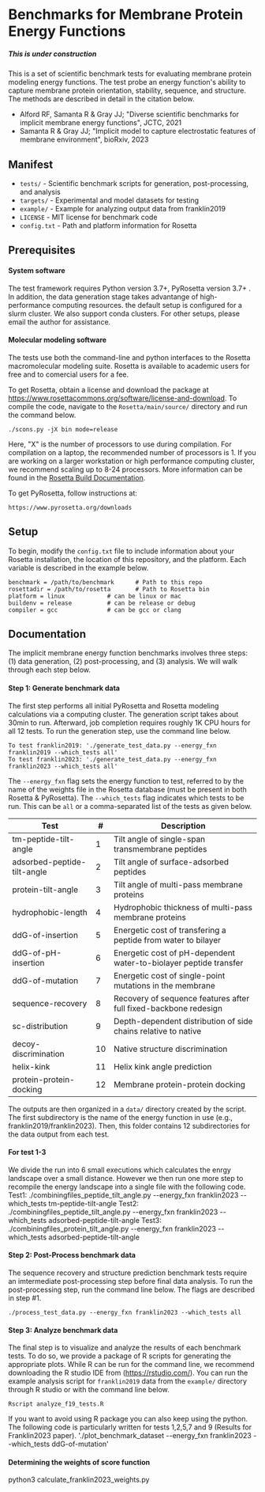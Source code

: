 # Benchmarks for Membrane Protein Energy Functions
##### This is under construction ###################
This is a set of scientific benchmark tests for evaluating membrane protein modeling energy functions. The test probe an energy function's ability to capture membrane protein orientation, stability, sequence, and structure. The methods are described in detail in the citation below. 

 - Alford RF, Samanta R & Gray JJ; "Diverse scientific benchmarks for implicit membrane energy functions", JCTC, 2021
 - Samanta R & Gray JJ; "Implicit model to capture electrostatic features of membrane environment", bioRxiv, 2023

## Manifest

 - `tests/` - Scientific benchmark scripts for generation, post-processing, and analysis
 - `targets/` - Experimental and model datasets for testing
 - `example/` - Example for analyzing output data from franklin2019
 - `LICENSE` - MIT license for benchmark code
 - `config.txt` - Path and platform information for Rosetta

## Prerequisites

#### System software

The test framework requires Python version 3.7+, PyRosetta version 3.7+ . In addition, the data generation stage takes advantange of high-performance computing resources. the default setup is configured for a slurm cluster. We also support conda clusters. For other setups, please email the author for assistance. 

#### Molecular modeling software

The tests use both the command-line and python interfaces to the Rosetta macromolecular modeling suite. Rosetta is available to academic users for free and to comercial users for a fee. 

To get Rosetta, obtain a license and download the package at <https://www.rosettacommons.org/software/license-and-download>. To compile the code, navigate to the `Rosetta/main/source/` directory and run the command below. 

```
./scons.py -jX bin mode=release 
```

Here, "X" is the number of processors to use during compilation. For compilation on a laptop, the recommended number of processors is 1. If you are working on a larger workstation or high performance computing cluster, we recommend scaling up to 8-24 processors. More information can be found in the [Rosetta Build Documentation](https://www.rosettacommons.org/docs/wiki/build_documentation/Build-Documentation#setting-up-rosetta-3_basic-setup). 

To get PyRosetta, follow instructions at: 

```
https://www.pyrosetta.org/downloads
```

## Setup

To begin, modify the `config.txt` file to include information about your Rosetta installation, the location of this repository, and the platform. Each variable is described in the example below. 

```
benchmark = /path/to/benchmark  	# Path to this repo
rosettadir = /path/to/rosetta   	# Path to Rosetta bin
platform = linux 			# can be linux or mac
buildenv = release			# can be release or debug
compiler = gcc				# can be gcc or clang
```

## Documentation

The implicit membrane energy function benchmarks involves three steps: (1) data generation, (2) post-processing, and (3) analysis. We will walk through each step below. 

#### Step 1: Generate benchmark data

The first step performs all initial PyRosetta and Rosetta modeling calculations via a computing cluster. The generation script takes about 30min to run. Afterward, job completion requires roughly 1K CPU hours for all 12 tests. To run the generation step, use the command line below. 

	To test franklin2019: './generate_test_data.py --energy_fxn franklin2019 --which_tests all'
	To test franklin2023: './generate_test_data.py --energy_fxn franklin2023 --which_tests all'


The `--energy_fxn` flag sets the energy function to test, referred to by the name of the weights file in the Rosetta database (must be present in both Rosetta & PyRosetta). The `--which_tests` flag indicates which tests to be run. This can be `all` or a comma-separated list of the tests as given below. 

| Test                        | #  | Description 													   |
|-----------------------------|----|-------------------------------------------------------------------|
| tm-peptide-tilt-angle       | 1  | Tilt angle of single-span transmembrane peptides           	   |
| adsorbed-peptide-tilt-angle | 2  | Tilt angle of surface-adsorbed peptides    				   |
| protein-tilt-angle          | 3  | Tilt angle of multi-pass membrane proteins 					   |
| hydrophobic-length          | 4  | Hydrophobic thickness of multi-pass membrane proteins             |
| ddG-of-insertion            | 5  | Energetic cost of transfering a peptide from water to bilayer     |
| ddG-of-pH-insertion         | 6  | Energetic cost of pH-dependent water-to-biolayer peptide transfer |
| ddG-of-mutation             | 7  | Energetic cost of single-point mutations in the membrane          |
| sequence-recovery           | 8  | Recovery of sequence features after full fixed-backbone redesign  |
| sc-distribution             | 9  | Depth-dependent distribution of side chains relative to native    |
| decoy-discrimination        | 10 | Native structure discrimination          						   |
| helix-kink                  | 11 | Helix kink angle prediction            						   |
| protein-protein-docking     | 12 | Membrane protein-protein docking           					   |

The outputs are then organized in a `data/` directory created by the script. The first subdirectory is the name of the energy function in use (e.g., franklin2019/franklin2023). Then, this folder contains 12 subdirectories for the data output from each test. 

#### For test 1-3 #######
We divide the run into 6 small executions which calculates the enrgy landscape over a small distance. However we then run one more step to recompile the energy landscape into a single file with the following code.
Test1: ./combiningfiles_peptide_tilt_angle.py --energy_fxn franklin2023 --which_tests tm-peptide-tilt-angle
Test2: ./combiningfiles_peptide_tilt_angle.py --energy_fxn franklin2023 --which_tests adsorbed-peptide-tilt-angle
Test3: ./combiningfiles_protein_tilt_angle.py --energy_fxn franklin2023 --which_tests adsorbed-peptide-tilt-angle

#### Step 2: Post-Process benchmark data

The sequence recovery and structure prediction benchmark tests require an imtermediate post-processing step before final data analysis. To run the post-processing step, run the command line below. The flags are described in step #1. 

	./process_test_data.py --energy_fxn franklin2023 --which_tests all

#### Step 3: Analyze benchmark data 

The final step is to visualize and analyze the results of each benchmark tests. To do so, we provide a package of R scripts for generating the appropriate plots. While R can be run for the command line, we recommend downloading the R studio IDE from (https://rstudio.com/). You can run the example analysis script for `franklin2019` data from the `example/` directory through R studio or with the command line below. 

	Rscript analyze_f19_tests.R 

If you want to avoid using R package you can also keep using the python. 
The following code is particularly written for tests 1,2,5,7 and 9 (Results for Franklin2023 paper). 
	'./plot_benchmark_dataset --energy_fxn franklin2023 --which_tests ddG-of-mutation'

#### Determining the weights of score function #####
python3 calculate_franklin2023_weights.py